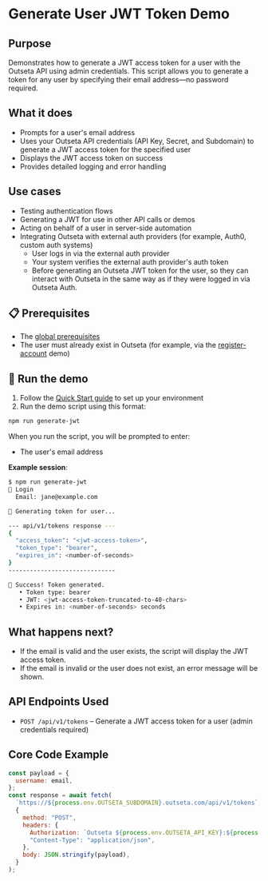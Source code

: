 # Generate User JWT Token Demo

## Purpose

Demonstrates how to generate a JWT access token for a user with the Outseta API using admin credentials. This script allows you to generate a token for any user by specifying their email address—no password required.

## What it does

- Prompts for a user's email address
- Uses your Outseta API credentials (API Key, Secret, and Subdomain) to generate a JWT access token for the specified user
- Displays the JWT access token on success
- Provides detailed logging and error handling

## Use cases

- Testing authentication flows
- Generating a JWT for use in other API calls or demos
- Acting on behalf of a user in server-side automation
- Integrating Outseta with external auth providers (for example, Auth0, custom auth systems)
  - User logs in via the external auth provider
  - Your system verifies the external auth provider's auth token
  - Before generating an Outseta JWT token for the user, so they can interact with Outseta in the same way as if they were logged in via Outseta Auth.

## 📋 Prerequisites

- The [global prerequisites](README.md#prerequisites)
- The user must already exist in Outseta (for example, via the [register-account](register-account/register-account.md) demo)

## 🚀 Run the demo

1. Follow the [Quick Start guide](README.md#-quick-start) to set up your environment
2. Run the demo script using this format:

```bash
npm run generate-jwt
```

When you run the script, you will be prompted to enter:

- The user's email address

**Example session**:

```bash
$ npm run generate-jwt
🔑 Login
  Email: jane@example.com

🚀 Generating token for user...

--- api/v1/tokens response ---
{
  "access_token": "<jwt-access-token>",
  "token_type": "bearer",
  "expires_in": <number-of-seconds>
}
------------------------------

🎉 Success! Token generated.
   • Token type: bearer
   • JWT: <jwt-access-token-truncated-to-40-chars>
   • Expires in: <number-of-seconds> seconds
```

## What happens next?

- If the email is valid and the user exists, the script will display the JWT access token.
- If the email is invalid or the user does not exist, an error message will be shown.

## API Endpoints Used

- `POST /api/v1/tokens` – Generate a JWT access token for a user (admin credentials required)

## Core Code Example

```javascript
const payload = {
  username: email,
};
const response = await fetch(
  `https://${process.env.OUTSETA_SUBDOMAIN}.outseta.com/api/v1/tokens`,
  {
    method: "POST",
    headers: {
      Authorization: `Outseta ${process.env.OUTSETA_API_KEY}:${process.env.OUTSETA_API_SECRET}`,
      "Content-Type": "application/json",
    },
    body: JSON.stringify(payload),
  }
);
```
